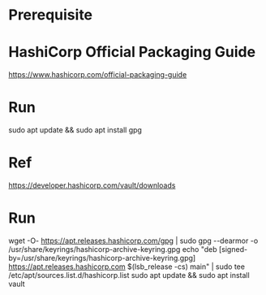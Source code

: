 # Prerequisite
# HashiCorp Official Packaging Guide
https://www.hashicorp.com/official-packaging-guide

# Run
sudo apt update && sudo apt install gpg

# Ref
https://developer.hashicorp.com/vault/downloads

# Run
wget -O- https://apt.releases.hashicorp.com/gpg | sudo gpg --dearmor -o /usr/share/keyrings/hashicorp-archive-keyring.gpg
echo "deb [signed-by=/usr/share/keyrings/hashicorp-archive-keyring.gpg] https://apt.releases.hashicorp.com $(lsb_release -cs) main" | sudo tee /etc/apt/sources.list.d/hashicorp.list
sudo apt update && sudo apt install vault